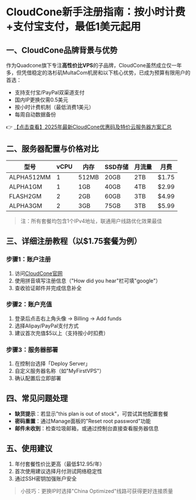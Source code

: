 # CloudCone新手注册指南：按小时计费+支付宝支付，最低1美元起用

## 一、CloudCone品牌背景与优势
作为Quadcone旗下专注**高性价比VPS**的子品牌，CloudCone虽然成立仅一年多，但凭借稳定的洛杉矶MultaCom机房和以下核心优势，已成为预算有限用户的首选：
- 支持支付宝/PayPal双渠道支付
- 国内IP更换仅需0.5美元
- 按小时计费机制（最低消费1美元）
- 每周自动数据备份

👉 [【点击查看】2025年最新CloudCone优惠码及特价云服务器方案汇总](https://bit.ly/Cloudcone)

## 二、服务器配置与价格对比
| 型号          | vCPU | 内存  | SSD存储 | 月流量 | 月费  |
|---------------|------|-------|---------|--------|-------|
| ALPHA512MM    | 1    | 512MB | 20GB    | 2TB    | $1.75 |
| ALPHA1GM      | 1    | 1GB   | 40GB    | 4TB    | $2.99 |
| FLASH2GM      | 2    | 2GB   | 60GB    | 3TB    | $4.99 |
| ALPHA3GM      | 2    | 3GB   | 75GB    | 3TB    | $5.99 |

> 注：所有套餐均包含1个IPv4地址，联通用户线路优化效果最佳

## 三、详细注册教程（以$1.75套餐为例）
### 步骤1：账户注册
1. 访问[CloudCone官网](https://bit.ly/Cloudcone)
2. 使用拼音填写注册信息（"How did you hear"栏可填"google"）
3. 查收验证邮件并完成信息补全

### 步骤2：账户充值
1. 登录后点击右上角头像 → Billing → Add funds
2. 选择Alipay/PayPal支付方式
3. 建议首次充值$5以上（支持按小时扣费）

### 步骤3：服务器部署
1. 在控制台选择「Deploy Server」
2. 自定义服务器名称（如"MyFirstVPS"）
3. 确认配置后立即部署

## 四、常见问题处理
- **缺货提示**：若显示"this plan is out of stock"，可尝试其他配置套餐
- **密码重置**：通过Manage面板的"Reset root password"功能
- **邮件未收到**：检查垃圾邮箱，或通过控制台直接查看服务器信息

## 五、使用建议
1. 年付套餐性价比更高（最低$12.95/年）
2. 首次使用建议选择月付测试网络稳定性
3. 通过SSH密钥加强账户安全

> 小技巧：更换IP时选择"China Optimized"线路可获得更好连接质量